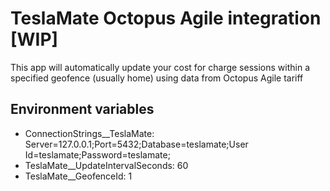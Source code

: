 # TeslaMate Octopus Agile integration [WIP]
This app will automatically update your cost for charge sessions within a specified geofence (usually home) using data from Octopus Agile tariff

## Environment variables
- ConnectionStrings__TeslaMate: Server=127.0.0.1;Port=5432;Database=teslamate;User Id=teslamate;Password=teslamate;
- TeslaMate__UpdateIntervalSeconds: 60
- TeslaMate__GeofenceId: 1